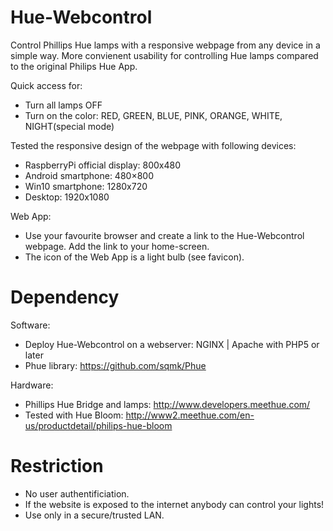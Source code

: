 # Hue-Webcontrol
Control Phillips Hue lamps with a responsive webpage from any device in a simple way.
More convienent usability for controlling Hue lamps compared to the original Philips Hue App.

Quick access for:
- Turn all lamps OFF
- Turn on the color: RED, GREEN, BLUE, PINK, ORANGE, WHITE, NIGHT(special mode)

Tested the responsive design of the webpage with following devices:
- RaspberryPi official display: 800x480
- Android smartphone: 480×800
- Win10 smartphone: 1280x720
- Desktop: 1920x1080

Web App:
- Use your favourite browser and create a link to the Hue-Webcontrol webpage. Add the link to your home-screen.
- The icon of the Web App is a light bulb (see favicon).

# Dependency
Software:
- Deploy Hue-Webcontrol on a webserver: NGINX | Apache with PHP5 or later
- Phue library: https://github.com/sqmk/Phue

Hardware:
- Phillips Hue Bridge and lamps: http://www.developers.meethue.com/
- Tested with Hue Bloom: http://www2.meethue.com/en-us/productdetail/philips-hue-bloom

# Restriction
- No user authentificiation. 
- If the website is exposed to the internet anybody can control your lights!
- Use only in a secure/trusted LAN.
